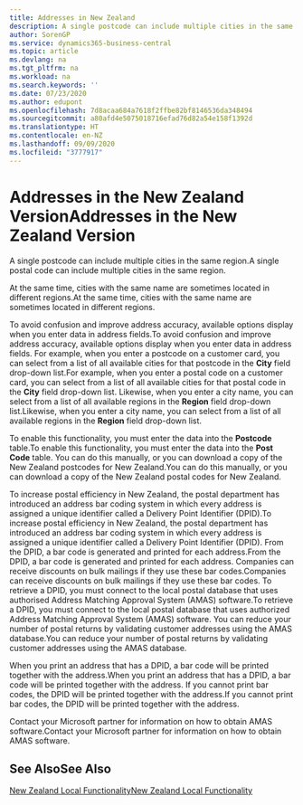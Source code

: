 ```yaml
---
title: Addresses in New Zealand
description: A single postcode can include multiple cities in the same region.
author: SorenGP
ms.service: dynamics365-business-central
ms.topic: article
ms.devlang: na
ms.tgt_pltfrm: na
ms.workload: na
ms.search.keywords: ''
ms.date: 07/23/2020
ms.author: edupont
ms.openlocfilehash: 7d8acaa684a7618f2ffbe82bf8146536da348494
ms.sourcegitcommit: a80afd4e5075018716efad76d82a54e158f1392d
ms.translationtype: HT
ms.contentlocale: en-NZ
ms.lasthandoff: 09/09/2020
ms.locfileid: "3777917"
---
```

# <a name="addresses-in-the-new-zealand-version"></a><span data-ttu-id="83b45-103">Addresses in the New Zealand Version</span><span class="sxs-lookup"><span data-stu-id="83b45-103">Addresses in the New Zealand Version</span></span>

<span data-ttu-id="83b45-104">A single postcode can include multiple cities in the same region.</span><span class="sxs-lookup"><span data-stu-id="83b45-104">A single postal code can include multiple cities in the same region.</span></span>  

<span data-ttu-id="83b45-105">At the same time, cities with the same name are sometimes located in different regions.</span><span class="sxs-lookup"><span data-stu-id="83b45-105">At the same time, cities with the same name are sometimes located in different regions.</span></span>  

<span data-ttu-id="83b45-106">To avoid confusion and improve address accuracy, available options display when you enter data in address fields.</span><span class="sxs-lookup"><span data-stu-id="83b45-106">To avoid confusion and improve address accuracy, available options display when you enter data in address fields.</span></span> <span data-ttu-id="83b45-107">For example, when you enter a postcode on a customer card, you can select from a list of all available cities for that postcode in the **City** field drop-down list.</span><span class="sxs-lookup"><span data-stu-id="83b45-107">For example, when you enter a postal code on a customer card, you can select from a list of all available cities for that postal code in the **City** field drop-down list.</span></span> <span data-ttu-id="83b45-108">Likewise, when you enter a city name, you can select from a list of all available regions in the **Region** field drop-down list.</span><span class="sxs-lookup"><span data-stu-id="83b45-108">Likewise, when you enter a city name, you can select from a list of all available regions in the **Region** field drop-down list.</span></span>  

<span data-ttu-id="83b45-109">To enable this functionality, you must enter the data into the **Postcode** table.</span><span class="sxs-lookup"><span data-stu-id="83b45-109">To enable this functionality, you must enter the data into the **Post Code** table.</span></span> <span data-ttu-id="83b45-110">You can do this manually, or you can download a copy of the New Zealand postcodes for New Zealand.</span><span class="sxs-lookup"><span data-stu-id="83b45-110">You can do this manually, or you can download a copy of the New Zealand postal codes for New Zealand.</span></span>  
  
<span data-ttu-id="83b45-111">To increase postal efficiency in New Zealand, the postal department has introduced an address bar coding system in which every address is assigned a unique identifier called a Delivery Point Identifier (DPID).</span><span class="sxs-lookup"><span data-stu-id="83b45-111">To increase postal efficiency in New Zealand, the postal department has introduced an address bar coding system in which every address is assigned a unique identifier called a Delivery Point Identifier (DPID).</span></span> <span data-ttu-id="83b45-112">From the DPID, a bar code is generated and printed for each address.</span><span class="sxs-lookup"><span data-stu-id="83b45-112">From the DPID, a bar code is generated and printed for each address.</span></span> <span data-ttu-id="83b45-113">Companies can receive discounts on bulk mailings if they use these bar codes.</span><span class="sxs-lookup"><span data-stu-id="83b45-113">Companies can receive discounts on bulk mailings if they use these bar codes.</span></span> <span data-ttu-id="83b45-114">To retrieve a DPID, you must connect to the local postal database that uses authorised Address Matching Approval System (AMAS) software.</span><span class="sxs-lookup"><span data-stu-id="83b45-114">To retrieve a DPID, you must connect to the local postal database that uses authorized Address Matching Approval System (AMAS) software.</span></span> <span data-ttu-id="83b45-115">You can reduce your number of postal returns by validating customer addresses using the AMAS database.</span><span class="sxs-lookup"><span data-stu-id="83b45-115">You can reduce your number of postal returns by validating customer addresses using the AMAS database.</span></span>  

<span data-ttu-id="83b45-116">When you print an address that has a DPID, a bar code will be printed together with the address.</span><span class="sxs-lookup"><span data-stu-id="83b45-116">When you print an address that has a DPID, a bar code will be printed together with the address.</span></span> <span data-ttu-id="83b45-117">If you cannot print bar codes, the DPID will be printed together with the address.</span><span class="sxs-lookup"><span data-stu-id="83b45-117">If you cannot print bar codes, the DPID will be printed together with the address.</span></span>  

<span data-ttu-id="83b45-118">Contact your Microsoft partner for information on how to obtain AMAS software.</span><span class="sxs-lookup"><span data-stu-id="83b45-118">Contact your Microsoft partner for information on how to obtain AMAS software.</span></span>  

## <a name="see-also"></a><span data-ttu-id="83b45-119">See Also</span><span class="sxs-lookup"><span data-stu-id="83b45-119">See Also</span></span>  
 [<span data-ttu-id="83b45-120">New Zealand Local Functionality</span><span class="sxs-lookup"><span data-stu-id="83b45-120">New Zealand Local Functionality</span></span>](new-zealand-local-functionality.md)
